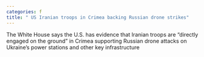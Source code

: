 ```yaml
---
categories: f
title: " US Iranian troops in Crimea backing Russian drone strikes"
---
```

The White House says the U.S. has evidence that Iranian troops are &ldquo;directly engaged on the ground&rdquo; in Crimea supporting Russian drone attacks on Ukraine&rsquo;s power stations and other key infrastructure